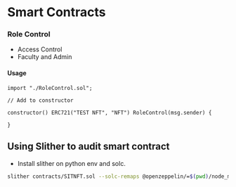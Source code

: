 # Smart Contracts

### Role Control

- Access Control
- Faculty and Admin

#### Usage

```solidity
import "./RoleControl.sol";

// Add to constructor

constructor() ERC721("TEST NFT", "NFT") RoleControl(msg.sender) {

}
```

## Using Slither to audit smart contract

- Install slither on python env and solc.

```bash
slither contracts/SITNFT.sol --solc-remaps @openzeppelin/=$(pwd)/node_modules/@openzeppelin/
```
